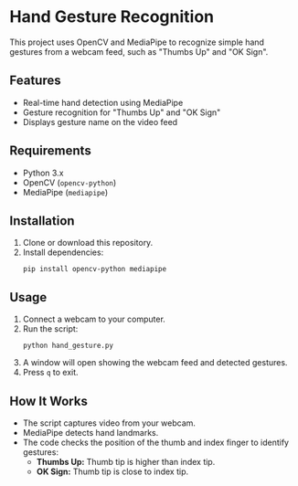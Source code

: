 # Hand Gesture Recognition

This project uses OpenCV and MediaPipe to recognize simple hand gestures from a webcam feed, such as "Thumbs Up" and "OK Sign".

## Features

- Real-time hand detection using MediaPipe
- Gesture recognition for "Thumbs Up" and "OK Sign"
- Displays gesture name on the video feed

## Requirements

- Python 3.x
- OpenCV (`opencv-python`)
- MediaPipe (`mediapipe`)

## Installation

1. Clone or download this repository.
2. Install dependencies:
   ```
   pip install opencv-python mediapipe
   ```

## Usage

1. Connect a webcam to your computer.
2. Run the script:
   ```
   python hand_gesture.py
   ```
3. A window will open showing the webcam feed and detected gestures.
4. Press `q` to exit.

## How It Works

- The script captures video from your webcam.
- MediaPipe detects hand landmarks.
- The code checks the position of the thumb and index finger to identify gestures:
  - **Thumbs Up:** Thumb tip is higher than index tip.
  - **OK Sign:** Thumb tip is close to index tip.